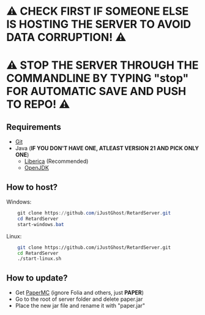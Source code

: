 # ⚠️ CHECK FIRST IF SOMEONE ELSE IS HOSTING THE SERVER TO AVOID DATA CORRUPTION! ⚠️

# ⚠️ STOP THE SERVER THROUGH THE COMMANDLINE BY TYPING "stop" FOR AUTOMATIC SAVE AND PUSH TO REPO! ⚠️

## Requirements
* [Git](https://git-scm.com/downloads)
* Java (**IF YOU DON'T HAVE ONE, ATLEAST VERSION 21 AND PICK ONLY ONE**)
  * [Liberica](https://bell-sw.com/pages/downloads/#jdk-21-lts) (Recommended)
  * [OpenJDK](https://bell-sw.com/pages/downloads/#jdk-21-lts)

## How to host?
Windows:
```powershell
    git clone https://github.com/iJustGhost/RetardServer.git
    cd RetardServer
    start-windows.bat
```

Linux:
```bash
    git clone https://github.com/iJustGhost/RetardServer.git
    cd RetardServer
    ./start-linux.sh
```

## How to update?
* Get [PaperMC](https://papermc.io/downloads) (ignore Folia and others, just **PAPER**)
* Go to the root of server folder and delete paper.jar
* Place the new jar file and rename it with "paper.jar"